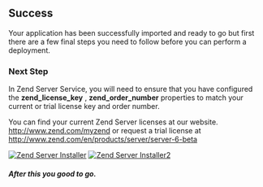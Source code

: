 [zs_lic]: https://raw.github.com/nickma/appdzendserver56/master/Zend_ZendServer_Clustered_Beta/zs_installer.png 
[zs_order]: https://raw.github.com/nickma/appdzendserver56/master/zs_installerord.png  

## Success
Your application has been successfully imported and ready to go but first there are a few final steps you need to follow before you can perform a deployment.

### Next Step

In Zend Server Service, you will need to ensure that you have configured the **zend_license_key** , **zend_order_number** properties to match your current or trial license key and order number. 

You can find your current Zend Server licenses at our website. http://www.zend.com/myzend or request a trial license at http://www.zend.com/en/products/server/server-6-beta   

[![Zend Server Installer][zs_lic]][zs_lic]
[![Zend Server Installer2][zs_order]][zs_order]

##### After this you good to go.

